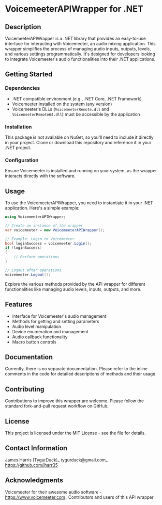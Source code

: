 # VoicemeeterAPIWrapper for .NET

## Description

VoicemeeterAPIWrapper is a .NET library that provides an easy-to-use interface for interacting with Voicemeeter, an audio mixing application. This wrapper simplifies the process of managing audio inputs, outputs, levels, and various settings programmatically. It's designed for developers looking to integrate Voicemeeter's audio functionalities into their .NET applications.

## Getting Started

### Dependencies

- .NET compatible environment (e.g., .NET Core, .NET Framework)
- Voicemeeter installed on the system (any version)
- Voicemeeter's DLLs (`VoicemeeterRemote.dll` and `VoicemeeterRemote64.dll`) must be accessible by the application

### Installation

This package is not available on NuGet, so you'll need to include it directly in your project. Clone or download this repository and reference it in your .NET project.

### Configuration

Ensure Voicemeeter is installed and running on your system, as the wrapper interacts directly with the software.

## Usage

To use the VoicemeeterAPIWrapper, you need to instantiate it in your .NET application. Here's a simple example:

```csharp
using VoicemeeterAPIWrapper;

// Create an instance of the wrapper
var voicemeeter = new VoicemeeterAPIWrapper();

// Example: Login to Voicemeeter
bool loginSuccess = voicemeeter.Login();
if (loginSuccess)
{
    // Perform operations
}

// Logout after operations
voicemeeter.Logout();
```

Explore the various methods provided by the API wrapper for different functionalities like managing audio levels, inputs, outputs, and more.

## Features
- Interface for Voicemeeter's audio management
- Methods for getting and setting parameters
- Audio level manipulation
- Device enumeration and management
- Audio callback functionality
- Macro button controls

## Documentation
Currently, there is no separate documentation. Please refer to the inline comments in the code for detailed descriptions of methods and their usage.

## Contributing
Contributions to improve this wrapper are welcome. Please follow the standard fork-and-pull request workflow on GitHub.

## License
This project is licensed under the MIT License - see the file for details.

## Contact Information
James Harris (TygurDuck)_
tygurduck@gmail.com_
https://github.com/jharr35

## Acknowledgments
Voicemeeter for their awesome audio software - https://www.voicemeeter.com_
Contributors and users of this API wrapper
